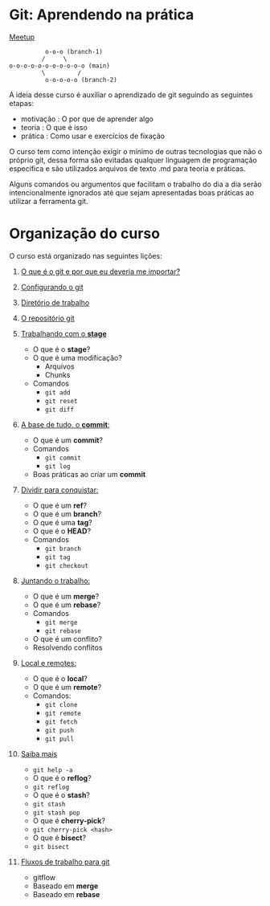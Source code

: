 # Git: Aprendendo na prática

[Meetup](https://www.meetup.com/opensanca/events/272092986/)

```
          o-o-o (branch-1)
         /     \
o-o-o-o-o-o-o-o-o-o-o (main)
         \         /
          o-o-o-o-o (branch-2)
```


A ideia desse curso é auxiliar o aprendizado de git seguindo as seguintes etapas:
- motivação : O por que de aprender algo
- teoria    : O que é isso
- prática   : Como usar e exercícios de fixação

O curso tem como intenção exigir o mínimo de outras tecnologias que não o próprio git, dessa forma são evitadas 
qualquer linguagem de programação específica e são utilizados arquivos de texto .md para teoria e práticas.

Alguns comandos ou argumentos que facilitam o trabalho do dia a dia serão intencionalmente ignorados até que
sejam apresentadas boas práticas ao utilizar a ferramenta git.

# Organização do curso

O curso está organizado nas seguintes lições:

1. [O que é o git e por que eu deveria me importar?](motivacao.md)

1. [Configurando o git](configurando-o-git.md)

1. [Diretório de trabalho](diretorio-de-trabalho.md)

1. [O repositório git](repositorio.md)

1. [Trabalhando com o **stage**](stage.md)
    - O que é o **stage**?
    - O que é uma modificação?
      - Arquivos
      - Chunks
    - Comandos
      - `git add`
      - `git reset`
      - `git diff`
    
1. [A base de tudo, o **commit**:](commit.md)
    - O que é um **commit**?
    - Comandos
      - `git commit`
      - `git log`
    - Boas práticas ao criar um **commit**
    
1. [Dividir para conquistar:](branch.md)
    - O que é um **ref**?
    - O que é um **branch**?
    - O que é uma **tag**?
    - O que é o **HEAD**?
    - Comandos
      - `git branch`
      - `git tag`
      - `git checkout`

1. [Juntando o trabalho:](merge-rebase.md) 
    - O que é um **merge**?
    - O que é um **rebase**?
    - Comandos
      - `git merge`
      - `git rebase`
    - O que é um conflito?
    - Resolvendo conflitos
    
1. [Local e remotes:](remote.md)
    - O que é o **local**?
    - O que é um **remote**?
    - Comandos:
      - `git clone`
      - `git remote`
      - `git fetch`
      - `git push`
      - `git pull`
    
1. [Saiba mais](saber-main.md)
    - `git help -a`
    - O que é o **reflog**?
    - `git reflog`
    - O que é o **stash**?
    - `git stash`
    - `git stash pop`
    - O que é **cherry-pick**?
    - `git cherry-pick <hash>`
    - O que é **bisect**?
    - `git bisect`
    
1. [Fluxos de trabalho para git](fluxos.md)
    - gitflow
    - Baseado em **merge**
    - Baseado em **rebase**

    

